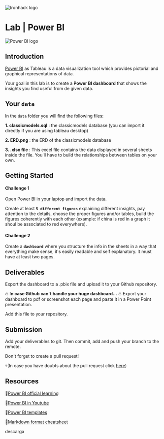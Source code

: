 ![Ironhack logo](https://i.imgur.com/1QgrNNw.png) 

# Lab | Power BI
![Power BI logo](https://docs.microsoft.com/es-es/power-bi/create-reports/media/desktop-gridlines-snap-to-grid/snap-to-grid-desktop.png)

## Introduction

[Power BI](https://www.tableau.com/) as Tableau is a data visualization tool which provides pictorial and graphical representations of data.

Your goal in this lab is to create a **Power BI dashboard** that shows the insights you find useful from de given data.

## Your `data`
In the `data` folder you will find the following files:

**1. classicmodels.sql** : the classicmodels database (you can import it directly if you are using tableau desktop)

**2. ERD.png** : the ERD of the classicmodels database

**3. .xlsx file** : This excel file contains the data displayed in several sheets inside the file. You'll have to build the relationships between tables on your own.

## Getting Started

#### Challenge 1
Open Power BI in your laptop and import the data.

Create at least **`5 different figures`** explaining different insights, pay attention to the details, choose the proper figures and/or tables, build the figures coherently with each other (example: if china is red in a graph it shoul be associated to red everywhere).

#### Challenge 2 
Create a **`dashboard`** where you structure the info in the sheets in a way that everything make sense, it's easily readable and self explanatory. It must have at least two pages.


## Deliverables

Export the dashboard to a .pbix file and upload it to your Github repository.

:fire: **In case Github can´t handle your huge dashboard...** :fire:
Export your dashboard to pdf or screenshot each page and paste it in a Power Point presentation.

Add this file to your repository.

## Submission

Add your deliverables to git. Then commit, add and push your branch to the remote.

Don't forget to create a pull request!

:skull:(In case you have doubts about the pull request click [here](https://github.com/Ironhack-Data-Madrid-Marzo-2022/apuntes_clase/tree/master/Pull-requests_instructions#readme))

## Resources

:rocket:[Power BI official learning](https://help.tableau.com/current/guides/get-started-tutorial/es-es/get-started-tutorial-home.htm)

:rocket:[Power BI in Youtube](https://www.youtube.com/watch?v=1c01r_pAZdk&list=PL1N57mwBHtN0JFoKSR0n-tBkUJHeMP2cP)

:rocket:[Power BI templates](https://community.powerbi.com/t5/Data-Stories-Gallery/bd-p/DataStoriesGallery)

:rocket:[Markdown format cheatsheet](https://www.markdownguide.org/cheat-sheet)

descarga